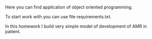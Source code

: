 Here you can find application of object oriented programming.

To start work with you can use file requirements.txt.

In this homework I build very simple model of development of AMR in patient. 

